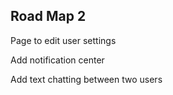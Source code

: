 ## Road Map 2

Page to edit user settings

Add notification center

Add text chatting between two users